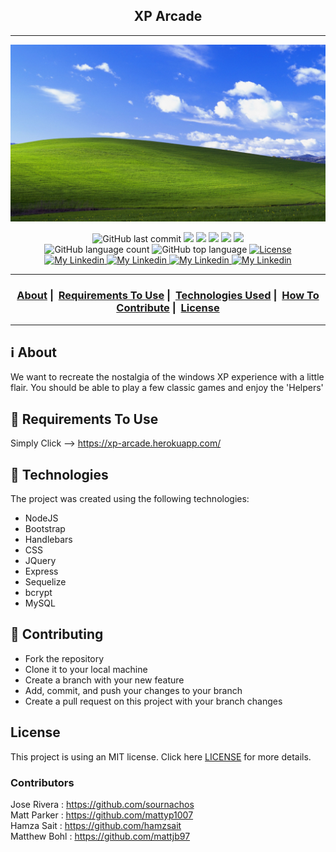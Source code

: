 <h2 align="center">XP Arcade</h2>

___


  ![Background Picture](./public/images/background.jpg)



<p align="center">
  <img alt="GitHub last commit" src="https://img.shields.io/github/last-commit/sournachos/XP-Arcade-PROJECT2">
  <img src="https://img.shields.io/badge/node-%3E%3D%2010.0.0-brightgreen">
  <img src="https://img.shields.io/badge/website-up-brightgreen">
  <img src="https://img.shields.io/github/issues/sournachos/XP-Arcade-PROJECT2">
  <img src="https://img.shields.io/github/issues-closed-raw/sournachos/XP-Arcade-PROJECT2">
  <img src="https://img.shields.io/github/issues-pr-closed-raw/sournachos/XP-Arcade-PROJECT2">
  </br>
  <img alt="GitHub language count" src="https://img.shields.io/github/languages/count/lucas-felinto/readme_maker">
  <img alt="GitHub top language" src="https://img.shields.io/github/languages/top/lucas-felinto/readme_maker">
  <a href="LICENSE">
    <img alt="License" src="https://img.shields.io/badge/license-MIT-%23F8952D">
  </a>
    </br>
  <a href="https://www.linkedin.com/in/jose-rivera-343bb9208/">
    <img alt="My Linkedin" src="https://img.shields.io/badge/Jose Rivera-%230077B5?style=social&logo=linkedin">
  </a>
  <a href="https://www.linkedin.com/in/hamza-sait-083371144/">
    <img alt="My Linkedin" src="https://img.shields.io/badge/Hamza Sait-%230077B5?style=social&logo=linkedin">
  </a>
  <a href="https://www.linkedin.com/in/matthew-parker-1276221b5/">
    <img alt="My Linkedin" src="https://img.shields.io/badge/Matt Parker-%230077B5?style=social&logo=linkedin">
  </a>
  <a href="https://www.linkedin.com/in/matthew-bohl-93785a127/">
    <img alt="My Linkedin" src="https://img.shields.io/badge/Matthew Bohl-%230077B5?style=social&logo=linkedin">
  </a>
</p>

___

<h3 align="center">
  <a href="#information_source-about">About</a>&nbsp;|&nbsp;
  <a href="#seedling-requirements-to-use">Requirements To Use</a>&nbsp;|&nbsp;
  <a href="#rocket-technologies">Technologies Used</a>&nbsp;|&nbsp;
  <a href="#link-contributing">How To Contribute</a>&nbsp;|&nbsp;
  <a href="#license">License</a>
</h3>

___


## :information_source: About

We want to recreate the nostalgia of the windows XP experience with a little flair.
You should be able to play a few classic games and enjoy the 'Helpers'

## :seedling: Requirements To Use
Simply Click -->
https://xp-arcade.herokuapp.com/

## :rocket: Technologies 

The project was created using the following technologies:

- NodeJS
- Bootstrap
- Handlebars
- CSS
- JQuery
- Express
- Sequelize
- bcrypt
- MySQL

## :link: Contributing 

- Fork the repository
- Clone it to your local machine
- Create a branch with your new feature
- Add, commit, and push your changes to your branch
- Create a pull request on this project with your branch changes

## License 

This project is using an MIT license. Click here [LICENSE](LICENSE) for more details.

### Contributors
Jose Rivera : https://github.com/sournachos  
Matt Parker : https://github.com/mattyp1007  
Hamza Sait : https://github.com/hamzsait  
Matthew Bohl : https://github.com/mattjb97  
